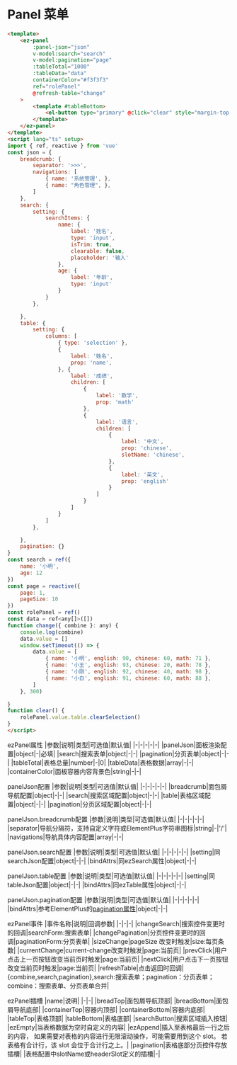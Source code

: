 # Panel 菜单
<Panel/>


```html
<template>
    <ez-panel 
        :panel-json="json" 
        v-model:search="search" 
        v-model:pagination="page" 
        :tableTotal="1000" 
        :tableData="data"
        containerColor="#f3f3f3" 
        ref="rolePanel" 
        @refresh-table="change"
    >
        <template #tableBottom>
            <el-button type="primary" @click="clear" style="margin-top:10px">清 除</el-button>
        </template>
    </ez-panel>
</template>
<script lang="ts" setup>
import { ref, reactive } from 'vue'
const json = {
    breadcrumb: {
        separator: '>>>',
        navigations: [
            { name: '系统管理', },
            { name: "角色管理", },
        ]
    },
    search: {
        setting: {
            searchItems: {
                name: {
                    label: '姓名',
                    type: 'input',
                    isTrim: true,
                    clearable: false,
                    placeholder: '输入'
                },
                age: {
                    label: '年龄',
                    type: 'input'
                }
            }
        },

    },
    table: {
        setting: {
            columns: [
                { type: 'selection' },
                {
                    label: '姓名',
                    prop: 'name',
                }, {
                    label: '成绩',
                    children: [
                        {
                            label: '数学',
                            prop: 'math'
                        },
                        {
                            label: '语言',
                            children: [
                                {
                                    label: '中文',
                                    prop: 'chinese',
                                    slotName: 'chinese',
                                },
                                {
                                    label: '英文',
                                    prop: 'english'
                                }
                            ]
                        }
                    ]
                }
            ]
        },

    },
    pagination: {}
}
const search = ref({
    name: '小明',
    age: 12
})
const page = reactive({
    page: 1,
    pageSize: 10
})
const rolePanel = ref()
const data = ref<any[]>([])
function change({ combine }: any) {
    console.log(combine)
    data.value = []
    window.setTimeout(() => {
        data.value = [
            { name: '小明', english: 90, chinese: 60, math: 71 },
            { name: '小王', english: 93, chinese: 20, math: 78 },
            { name: '小刚', english: 92, chinese: 40, math: 98 },
            { name: '小白', english: 91, chinese: 60, math: 88 },
        ]
    }, 300)

}
function clear() {
    rolePanel.value.table.clearSelection()
}
</script>
```


ezPanel属性
|参数|说明|类型|可选值|默认值|
|-|-|-|-|-|
|panelJson|面板渲染配置|object|-|必填|
|search|搜索表单|object|-|-|
|pagination|分页表单|object|-|-|
|tableTotal|表格总量|number|-|0|
|tableData|表格数据|array|-|-|
|containerColor|面板容器内容背景色|string|-|-|


panelJson配置
|参数|说明|类型|可选值|默认值|
|-|-|-|-|-|
|breadcrumb|面包屑导航配置|object|-|-|
|search|搜索区域配置|object|-|-|
|table|表格区域配置|object|-|-|
|pagination|分页区域配置|object|-|-|

panelJson.breadcrumb配置
|参数|说明|类型|可选值|默认值|
|-|-|-|-|-|
|separator|导航分隔符，支持自定义字符或ElementPlus字符串图标|string|-|'/'|
|navigations|导航具体内容配置|array|-|-|

panelJson.search配置
|参数|说明|类型|可选值|默认值|
|-|-|-|-|-|
|setting|同searchJson配置|object|-|-|
|bindAttrs|同ezSearch属性|object|-|-|

panelJson.table配置
|参数|说明|类型|可选值|默认值|
|-|-|-|-|-|
|setting|同tableJson配置|object|-|-|
|bindAttrs|同ezTable属性|object|-|-|

panelJson.pagination配置
|参数|说明|类型|可选值|默认值|
|-|-|-|-|-|
|bindAttrs|参考ElementPlus的[pagination属性](https://element-plus.org/zh-CN/component/pagination.html#%E5%B1%9E%E6%80%A7)|object|-|-|

ezPanel事件
|事件名称|说明|回调参数|
|-|-|-|
|changeSearch|搜索控件变更时的回调|searchForm:搜索表单|
|changePagination|分页控件变更时的回调|paginationForm:分页表单|
|sizeChange|pageSize 改变时触发|size:每页条数|
|currentChange|current-change改变时触发|page:当前页|
|prevClick|用户点击上一页按钮改变当前页时触发|page:当前页|
|nextClick|用户点击下一页按钮改变当前页时触发|page:当前页|
|refreshTable|点击返回时回调|{combine,search,pagination},search:搜索表单；pagination：分页表单；combine：搜索表单、分页表单合并|

ezPanel插槽
|name|说明|
|-|-|
|breadTop|面包屑导航顶部|
|breadBottom|面包屑导航底部|
|containerTop|容器内顶部|
|containerBottom|容器内底部|
|tableTop|表格顶部|
|tableBottom|表格底部|
|searchButton|搜索区域插入按钮|
|ezEmpty|当表格数据为空时自定义的内容|
|ezAppend|插入至表格最后一行之后的内容， 如果需要对表格的内容进行无限滚动操作，可能需要用到这个 slot。 若表格有合计行，该 slot 会位于合计行之上。|
|pagination|表格底部分页控件存放插槽|
|表格配置中slotName或headerSlot定义的插槽|-|


